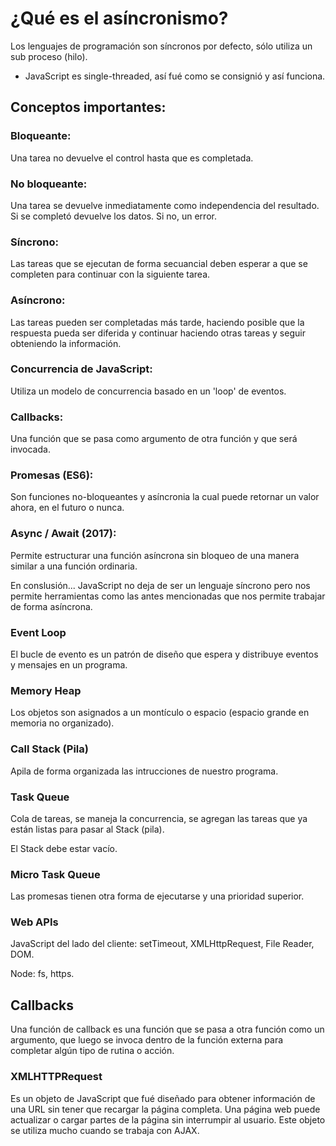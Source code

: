 # ¿Qué es el asíncronismo?

Los lenguajes de programación son síncronos por defecto, sólo utiliza un sub proceso (hilo).

- JavaScript es single-threaded, así fué como se consignió y así funciona.

## Conceptos importantes:

### Bloqueante: 

Una tarea no devuelve el control hasta que es completada.

### No bloqueante: 

Una tarea se devuelve inmediatamente como independencia del resultado. Si se completó devuelve los datos. Si no, un error.

### Síncrono:

Las tareas que se ejecutan de forma secuancial deben esperar a que se completen para continuar con la siguiente tarea. 

### Asíncrono: 

Las tareas pueden ser completadas más tarde, haciendo posible que la respuesta pueda ser diferida y continuar haciendo otras tareas y seguir obteniendo la información.

### Concurrencia de JavaScript:

Utiliza un modelo de concurrencia basado en un 'loop' de eventos.

### Callbacks:

Una función que se pasa como argumento de otra función y que será invocada.

### Promesas (ES6):

Son funciones no-bloqueantes y asíncronia la cual puede retornar un valor ahora, en el futuro o nunca.

### Async / Await (2017):

Permite estructurar una función asíncrona sin bloqueo de una manera similar a una función ordinaria.

En conslusión... JavaScript no deja de ser un lenguaje síncrono pero nos permite herramientas como las antes mencionadas que nos permite trabajar de forma asíncrona.

### Event Loop

El bucle de evento es un patrón de diseño que espera y distribuye eventos y mensajes en un programa.

### Memory Heap 

Los objetos son asignados a un montículo o espacio (espacio grande en memoria no organizado).

### Call Stack (Pila)

Apila de forma organizada las intrucciones de nuestro programa.

### Task Queue

Cola de tareas, se maneja la concurrencia, se agregan las tareas que ya están listas para pasar al Stack (pila).

El Stack debe estar vacío.

### Micro Task Queue

Las promesas tienen otra forma de ejecutarse y una prioridad superior.

### Web APIs

JavaScript del lado del cliente: setTimeout, XMLHttpRequest, File Reader, DOM.

Node: fs, https.

## Callbacks

Una función de callback es una función que se pasa a otra función como un argumento, que luego se invoca dentro de la función externa para completar algún tipo de rutina o acción.

### XMLHTTPRequest 

Es un objeto de JavaScript que fué diseñado para obtener información de una URL sin tener que recargar la página completa. Una página web puede actualizar o cargar partes de la página sin interrumpir al usuario. Este objeto se utiliza mucho cuando se trabaja con AJAX.